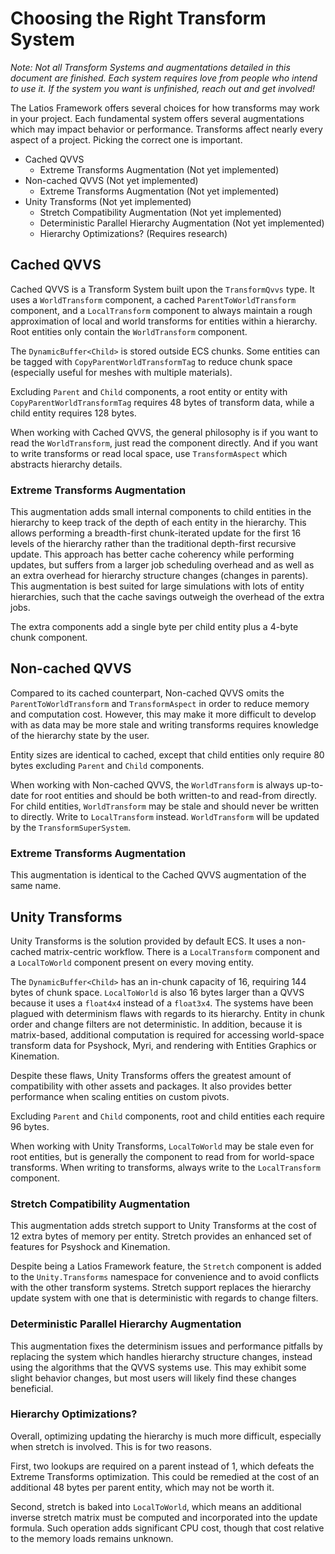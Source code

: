 # Choosing the Right Transform System

*Note: Not all Transform Systems and augmentations detailed in this document are
finished. Each system requires love from people who intend to use it. If the
system you want is unfinished, reach out and get involved!*

The Latios Framework offers several choices for how transforms may work in your
project. Each fundamental system offers several augmentations which may impact
behavior or performance. Transforms affect nearly every aspect of a project.
Picking the correct one is important.

-   Cached QVVS
    -   Extreme Transforms Augmentation (Not yet implemented)
-   Non-cached QVVS (Not yet implemented)
    -   Extreme Transforms Augmentation (Not yet implemented)
-   Unity Transforms (Not yet implemented)
    -   Stretch Compatibility Augmentation (Not yet implemented)
    -   Deterministic Parallel Hierarchy Augmentation (Not yet implemented)
    -   Hierarchy Optimizations? (Requires research)

## Cached QVVS

Cached QVVS is a Transform System built upon the `TransformQvvs` type. It uses a
`WorldTransform` component, a cached `ParentToWorldTransform` component, and a
`LocalTransform` component to always maintain a rough approximation of local and
world transforms for entities within a hierarchy. Root entities only contain the
`WorldTransform` component.

The `DynamicBuffer<Child>` is stored outside ECS chunks. Some entities can be
tagged with `CopyParentWorldTransformTag` to reduce chunk space (especially
useful for meshes with multiple materials).

Excluding `Parent` and `Child` components, a root entity or entity with
`CopyParentWorldTransformTag` requires 48 bytes of transform data, while a child
entity requires 128 bytes.

When working with Cached QVVS, the general philosophy is if you want to read the
`WorldTransform`, just read the component directly. And if you want to write
transforms or read local space, use `TransformAspect` which abstracts hierarchy
details.

### Extreme Transforms Augmentation

This augmentation adds small internal components to child entities in the
hierarchy to keep track of the depth of each entity in the hierarchy. This
allows performing a breadth-first chunk-iterated update for the first 16 levels
of the hierarchy rather than the traditional depth-first recursive update. This
approach has better cache coherency while performing updates, but suffers from a
larger job scheduling overhead and as well as an extra overhead for hierarchy
structure changes (changes in parents). This augmentation is best suited for
large simulations with lots of entity hierarchies, such that the cache savings
outweigh the overhead of the extra jobs.

The extra components add a single byte per child entity plus a 4-byte chunk
component.

## Non-cached QVVS

Compared to its cached counterpart, Non-cached QVVS omits the
`ParentToWorldTransform` and `TransformAspect` in order to reduce memory and
computation cost. However, this may make it more difficult to develop with as
data may be more stale and writing transforms requires knowledge of the
hierarchy state by the user.

Entity sizes are identical to cached, except that child entities only require 80
bytes excluding `Parent` and `Child` components.

When working with Non-cached QVVS, the `WorldTransform` is always up-to-date for
root entities and should be both written-to and read-from directly. For child
entities, `WorldTransform` may be stale and should never be written to directly.
Write to `LocalTransform` instead. `WorldTransform` will be updated by the
`TransformSuperSystem`.

### Extreme Transforms Augmentation

This augmentation is identical to the Cached QVVS augmentation of the same name.

## Unity Transforms

Unity Transforms is the solution provided by default ECS. It uses a non-cached
matrix-centric workflow. There is a `LocalTransform` component and a
`LocalToWorld` component present on every moving entity.

The `DynamicBuffer<Child>` has an in-chunk capacity of 16, requiring 144 bytes
of chunk space. `LocalToWorld` is also 16 bytes larger than a QVVS because it
uses a `float4x4` instead of a `float3x4`. The systems have been plagued with
determinism flaws with regards to its hierarchy. Entity in chunk order and
change filters are not deterministic. In addition, because it is matrix-based,
additional computation is required for accessing world-space transform data for
Psyshock, Myri, and rendering with Entities Graphics or Kinemation.

Despite these flaws, Unity Transforms offers the greatest amount of
compatibility with other assets and packages. It also provides better
performance when scaling entities on custom pivots.

Excluding `Parent` and `Child` components, root and child entities each require
96 bytes.

When working with Unity Transforms, `LocalToWorld` may be stale even for root
entities, but is generally the component to read from for world-space
transforms. When writing to transforms, always write to the `LocalTransform`
component.

### Stretch Compatibility Augmentation

This augmentation adds stretch support to Unity Transforms at the cost of 12
extra bytes of memory per entity. Stretch provides an enhanced set of features
for Psyshock and Kinemation.

Despite being a Latios Framework feature, the `Stretch` component is added to
the `Unity.Transforms` namespace for convenience and to avoid conflicts with the
other transform systems. Stretch support replaces the hierarchy update system
with one that is deterministic with regards to change filters.

### Deterministic Parallel Hierarchy Augmentation

This augmentation fixes the determinism issues and performance pitfalls by
replacing the system which handles hierarchy structure changes, instead using
the algorithms that the QVVS systems use. This may exhibit some slight behavior
changes, but most users will likely find these changes beneficial.

### Hierarchy Optimizations?

Overall, optimizing updating the hierarchy is much more difficult, especially
when stretch is involved. This is for two reasons.

First, two lookups are required on a parent instead of 1, which defeats the
Extreme Transforms optimization. This could be remedied at the cost of an
additional 48 bytes per parent entity, which may not be worth it.

Second, stretch is baked into `LocalToWorld`, which means an additional inverse
stretch matrix must be computed and incorporated into the update formula. Such
operation adds significant CPU cost, though that cost relative to the memory
loads remains unknown.
